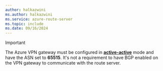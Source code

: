 ```yaml
---
author: halkazwini
ms.author: halkazwini
ms.service: azure-route-server
ms.topic: include
ms.date: 09/16/2024
---
```

> [!IMPORTANT]
> The Azure VPN gateway must be configured in [**active-active**](../articles/vpn-gateway/about-active-active-gateways.md) mode and have the ASN set to **65515**. It's not a requirement to have BGP enabled on the VPN gateway to communicate with the route server.
